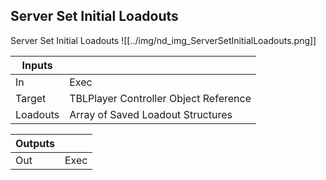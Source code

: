 ## Server Set Initial Loadouts
Server Set Initial Loadouts
![[../img/nd_img_ServerSetInitialLoadouts.png]]

|Inputs||
|--|--|
| In | Exec |
| Target | TBLPlayer Controller Object Reference |
| Loadouts | Array of Saved Loadout Structures |

|Outputs||
|--|--|
| Out | Exec |
